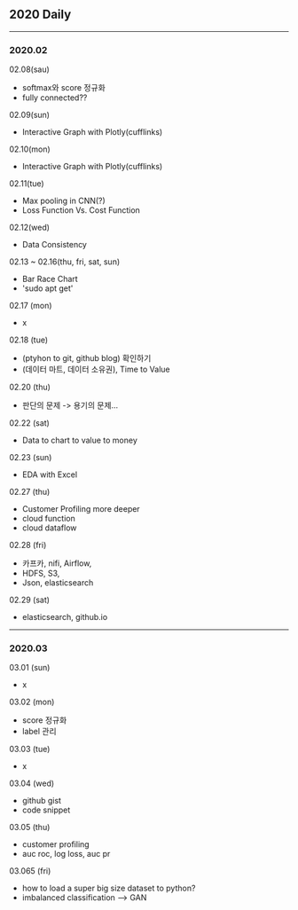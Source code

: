 ## 2020 Daily
------------------------------------------------------------
### 2020.02

02.08(sau)
  - softmax와 score 정규화
  - fully connected??
  
02.09(sun)
  - Interactive Graph with Plotly(cufflinks)
  
02.10(mon)
  - Interactive Graph with Plotly(cufflinks)
  
02.11(tue)
  - Max pooling in CNN(?)
  - Loss Function Vs. Cost Function
  
02.12(wed)
  - Data Consistency
  
02.13 ~ 02.16(thu, fri, sat, sun)
  - Bar Race Chart
  - 'sudo apt get'
  
02.17 (mon)
  - x
  
02.18 (tue)
  - (ptyhon to git, github blog) 확인하기 
  - (데이터 마트, 데이터 소유권), Time to Value
  
02.20 (thu)
  - 판단의 문제 -> 용기의 문제...
  
02.22 (sat)
  - Data to chart to value to money
  
02.23 (sun)
  - EDA with Excel
  
02.27 (thu)
  - Customer Profiling more deeper
  - cloud function
  - cloud dataflow

02.28 (fri)
  - 카프카, nifi, Airflow,
  - HDFS, S3, 
  - Json, elasticsearch

02.29 (sat)
  - elasticsearch, github.io
------------------------------------------------------------
### 2020.03

03.01 (sun)
  - x

03.02 (mon)
  - score 정규화
  - label 관리

03.03 (tue)
  - x
  
03.04 (wed)
  - github gist
  - code snippet
  
03.05 (thu)
  - customer profiling
  - auc roc, log loss, auc pr
  
03.065 (fri)
  - how to load a super big size dataset to python?
  - imbalanced classification --> GAN 



  

